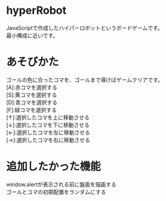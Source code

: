 # hyperRobot
JavaScriptで作成したハイパーロボットというボードゲームです。  
最小構成に近いです。  
  
  
# あそびかた  
ゴールの色に合ったコマを、ゴールまで導けばゲームクリアです。  
[A]:赤コマを選択する  
[S]:黄コマを選択する  
[D]:青コマを選択する  
[F]:緑コマを選択する  
[↑]:選択したコマを上に移動させる  
[↓]:選択したコマを下に移動させる  
[←]:選択したコマを左に移動させる  
[→]:選択したコマを右に移動させる  
  
  
# 追加したかった機能  
window.alertが表示される前に盤面を描画する  
ゴールとコマの初期配置をランダムにする
